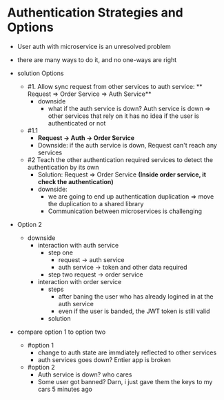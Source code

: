 # Authentication Strategies and Options

- User auth with microservice is an unresolved problem
- there are many ways to do it, and no one-ways are right

- solution Options

  - #1. Allow sync request from other services to auth service: ** Request => Order Service => Auth Service**
    - downside
      - what if the auth service is down? Auth service is down => other services that rely on it has no idea if the user is authenticated or not
  - #1.1
    - **Request -> Auth -> Order Service**
    - Downside: if the auth service is down, Request can't reach any services
  - #2 Teach the other authentication required services to detect the authentication by its own <br>
    - Solution: Request => Order Service **(Inside order service, it check the authentication)**
    - downside:
      - we are going to end up authentication duplication => move the duplication to a shared library
      - Communication between microservices is challenging

- Option 2
  - downside
    - interaction with auth service
      - step one
        - request -> auth service
        - auth service -> token and other data required
      - step two request -> order service
    - interaction with order service
      - steps
        - after baning the user who has already logined in at the auth service
        - even if the user is banded, the JWT token is still valid
      - solution
- compare option 1 to option two
  - #option 1
    - change to auth state are immdiately reflected to other services
    - auth services goes down? Entier app is broken
  - #option 2
    - Auth service is down? who cares
    - Some user got banned? Darn, i just gave them the keys to my cars 5 minutes ago
